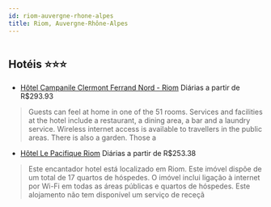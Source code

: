 ```yaml
---
id: riom-auvergne-rhone-alpes
title: Riom, Auvergne-Rhône-Alpes
---
```


<center><img src="http://www.sunhotels.net/SunHotels.net/HotelInfo/hotelImage.aspx?id=3911380" alt="" /></center>


## Hotéis ⭐️⭐️⭐️

-    [Hôtel Campanile Clermont Ferrand Nord - Riom](https://www.hurb.com/aud/https://www.hurb.com/hoteis/riom/hotel-campanile-clermont-ferrand-nord-riom-JNP-JP849363?cmp=18055) Diárias a partir de R$293.93
   > Guests can feel at home in one of the 51 rooms. Services and facilities at the hotel include a restaurant, a dining area, a bar and a laundry service. Wireless internet access is available to travellers in the public areas. There is also a garden. Those a
-    [Hôtel Le Pacifique Riom](https://www.hurb.com/aud/https://www.hurb.com/hoteis/riom/hotel-le-pacifique-riom-JNP-JP937102?cmp=18055) Diárias a partir de R$253.38
   > Este encantador hotel está localizado em Riom. Este imóvel dispõe de um total de 17 quartos de hóspedes. O imóvel inclui ligação à internet por Wi-Fi em todas as áreas públicas e quartos de hóspedes. Este alojamento não tem disponível um serviço de receçã
